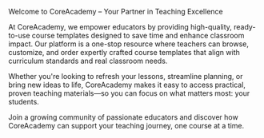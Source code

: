Welcome to CoreAcademy – Your Partner in Teaching Excellence

At CoreAcademy, we empower educators by providing high-quality, ready-to-use course templates designed to save time and enhance classroom impact. Our platform is a one-stop resource where teachers can browse, customize, and order expertly crafted course templates that align with curriculum standards and real classroom needs.

Whether you're looking to refresh your lessons, streamline planning, or bring new ideas to life, CoreAcademy makes it easy to access practical, proven teaching materials—so you can focus on what matters most: your students.

Join a growing community of passionate educators and discover how CoreAcademy can support your teaching journey, one course at a time.
